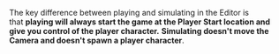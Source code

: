 
The key difference between playing and simulating in the Editor is that **playing will always start the game at the Player Start location and give you control of the player character.** **Simulating doesn't move the Camera and doesn't spawn a player character**.